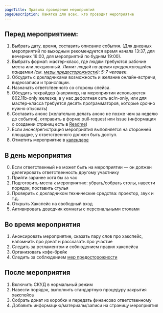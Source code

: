 ```yaml
---
pageTitle: Правила проведения мероприятий
pageDescription: Памятка для всех, кто проводит мероприятие
---
```


## Перед мероприятием:

1. Выбрать дату, время, составить описание события. (Для дневных мероприятий по выходным рекомендуется время начала 13:37, для вечерних 16:00, для мероприятий по будням 19:00).
2. Выбрать формат: мастер-класс, где людям требуются рабочие места или лекционный. _Лимит людей на время продолжающейся пандемии (см. [меры предосторожности](/wiki/sars-cov-2)): 5-7 человек_.
3. Обсудить с докладчиками возможность и желание онлайн-встречи, видеозаписи и трансляции.
4. Назначать ответственного со стороны спейса.
5. Обсудить техрайдер (например, на мероприятии используется 802.11b-only железка, а у нас дефолтная сеть ac/n-only, или для мастер-класса требуется десять программаторов, которые срочно нужно отыскать)
6. Составить анонс (желательно делать анонс не позже чем за неделю до события), отправить в форме pull-request или issue (информация о создании страниц есть в [Readme](https://github.com/b4ck5p4c3/0x08.in))
7. Если анонс/регистрация мероприятия выполняется на сторонней площадке, у ответственного должен быть доступ.
8. Отметить мероприятие в [календаре](https://calendar.google.com/calendar/embed?src=n0oev7vtqntpok3phdbb48cvu0%40group.calendar.google.com&ctz=Europe%2FMoscow)

## В день мероприятия
0. Если ответственный не может быть на мероприятии — он должен делегировать ответственность другому участнику
1. Прийти заранее хотя бы за час
2. Подготовить места к мероприятию: убрать/собрать столы, навести порядок, поставить стулья
3. Проверить с докладчиком технические средства: проектор, звук и т.д.
4. Открыть Хакспейс на свободный вход
5. Активировать доводчик комнаты с персональными столами

## Во время мероприятия

1. Анонсировать мероприятие, сказать пару слов про хакспейс, напомнить про донат и рассказать про участие
2. Следить за регламентом и соблюдением правил хакспейса
3. Организовать кофе-брейк
4. Следить за соблюдением [мер предосторожности](/wiki/sars-cov-2)

## После мероприятия

1. Включить СКУД в нормальный режим
2. Навести порядок, выполнить стандартную процедуру закрытия хакспейса
3. Собрать донат из коробки и передать финансово ответственному
4. Добавить информацию/материалы/записи на страницу мероприятия
